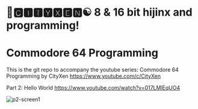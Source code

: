 # 🌆🅲🅸🆃🆈🆇🅴🅽☯️ 8 & 16 bit hijinx and programming!

# Commodore 64 Programming

This is the git repo to accompany the youtube series: Commodore 64 Programming by CityXen https://www.youtube.com/c/CityXen

Part 2: Hello World https://www.youtube.com/watch?v=017LMlEqUO4

![p2-screen1](https://raw.githubusercontent.com/cityxen/Commodore64_Programming/master/Part2%20-%20Hello%20World/images/screen1.jpg)
